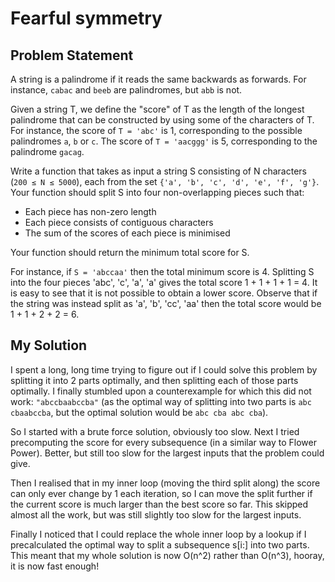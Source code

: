 # Fearful symmetry

## Problem Statement

A string is a palindrome if it reads the same backwards as forwards. For
instance, `cabac` and `beeb` are palindromes, but `abb` is not.

Given a string T, we define the "score" of T as the length of the longest
palindrome that can be constructed by using some of the characters of T. For
instance, the score of `T = 'abc'` is 1, corresponding to the possible
palindromes `a`, `b` or `c`. The score of `T = 'aacggg'` is 5, corresponding to
the palindrome `gacag`.

Write a function that takes as input a string S consisting of N characters
(`200 ≤ N ≤ 5000`), each from the set `{'a', 'b', 'c', 'd', 'e', 'f', 'g'}`.
Your function should split S into four non-overlapping pieces such that:

  - Each piece has non-zero length
  - Each piece consists of contiguous characters
  - The sum of the scores of each piece is minimised

Your function should return the minimum total score for S.

For instance, if `S = 'abccaa'` then the total minimum score is 4. Splitting S
into the four pieces 'abc', 'c', 'a', 'a' gives the total score
1 + 1 + 1 + 1 = 4. It is easy to see that it is not possible to obtain a lower
score. Observe that if the string was instead split as 'a', 'b', 'cc', 'aa' then
the total score would be 1 + 1 + 2 + 2 = 6.

## My Solution

I spent a long, long time trying to figure out if I could solve this problem by splitting it into 2 parts optimally, and then splitting each of those parts optimally. I finally stumbled upon a counterexample for which this did not work: `"abccbaabccba"` (as the optimal way of splitting into two parts is `abc cbaabccba`, but the optimal solution would be `abc cba abc cba`).

So I started with a brute force solution, obviously too slow. Next I tried precomputing the score for every subsequence (in a similar way to Flower Power). Better, but still too slow for the largest inputs that the problem could give.

Then I realised that in my inner loop (moving the third split along) the score can only ever change by 1 each iteration, so I can move the split further if the current score is much larger than the best score so far. This skipped almost all the work, but was still slightly too slow for the largest inputs.

Finally I noticed that I could replace the whole inner loop by a lookup if I precalculated the optimal way to split a subsequence s[i:] into two parts. This meant that my whole solution is now O(n^2) rather than O(n^3), hooray, it is now fast enough!
